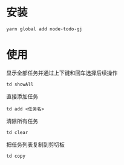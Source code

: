 # 安装
`yarn global add node-todo-gj`
# 使用
显示全部任务并通过上下键和回车选择后续操作

`td showAll`

直接添加任务

`td add <任务名>`

清除所有任务

`td clear`

把任务列表复制到剪切板

`td copy`